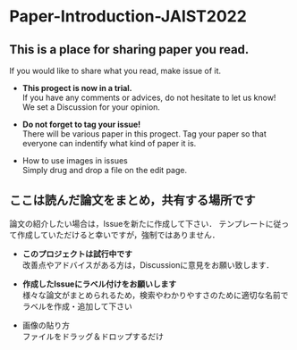 # Paper-Introduction-JAIST2022

## This is a place for sharing paper you read.
If you would like to share what you read, make issue of it.

- **This progect is now in a trial.** \
If you have any comments or advices, do not hesitate to let us know! \
We set a Discussion for your opinion. 

- **Do not forget to tag your issue!** \
There will be various paper in this progect. Tag your paper so that everyone can indentify what kind of paper it is.

- How to use images in issues \
Simply drug and drop a file on the edit page.

## ここは読んだ論文をまとめ，共有する場所です
論文の紹介したい場合は，Issueを新たに作成して下さい．
テンプレートに従って作成していただけると幸いですが，強制ではありません．

- **このプロジェクトは試行中です** \
改善点やアドバイスがある方は，Discussionに意見をお願い致します．

- **作成したIssueにラベル付けをお願いします** \
様々な論文がまとめられるため，検索やわかりやすさのために適切な名前でラベルを作成・追加して下さい

- 画像の貼り方 \
ファイルをドラッグ＆ドロップするだけ
